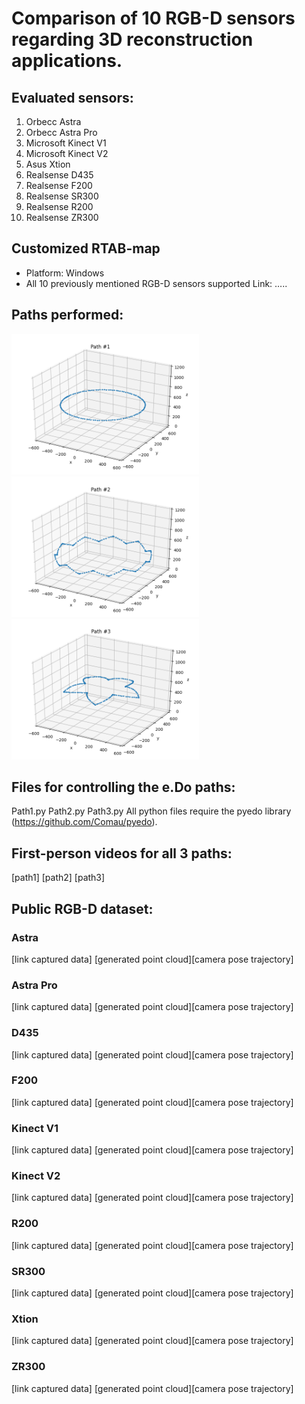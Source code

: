 # Comparison of 10 RGB-D sensors regarding 3D reconstruction applications.

## Evaluated sensors:

1. Orbecc Astra 
2. Orbecc Astra Pro
3. Microsoft Kinect V1
4. Microsoft Kinect V2
5. Asus Xtion
6. Realsense D435
7. Realsense F200
8. Realsense SR300
9. Realsense R200
10. Realsense ZR300




## Customized RTAB-map
- Platform: Windows
- All 10 previously mentioned RGB-D sensors supported
Link: …..


## Paths performed:
<img src="./rsc/path1.png" alt="path 1" width="300"/> 
<img src="./rsc/path2.png" alt="path 1" width="300"/>
<img src="./rsc/path3.png" alt="path 1" width="300"/>


## Files for controlling the e.Do paths:
Path1.py
Path2.py
Path3.py
All python files require the pyedo library (https://github.com/Comau/pyedo).


## First-person videos for all 3 paths:
[path1]
[path2]
[path3]


## Public RGB-D dataset:
 
### Astra
[link captured data] [generated point cloud][camera pose trajectory]
### Astra Pro
[link captured data] [generated point cloud][camera pose trajectory]
### D435
[link captured data] [generated point cloud][camera pose trajectory]
### F200
[link captured data] [generated point cloud][camera pose trajectory]
### Kinect V1
[link captured data] [generated point cloud][camera pose trajectory]
### Kinect V2
[link captured data] [generated point cloud][camera pose trajectory]
### R200
[link captured data] [generated point cloud][camera pose trajectory]
### SR300
[link captured data] [generated point cloud][camera pose trajectory]
### Xtion
[link captured data] [generated point cloud][camera pose trajectory]
### ZR300
[link captured data] [generated point cloud][camera pose trajectory]


